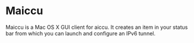 Maiccu
======
Maiccu is a Mac OS X GUI client for aiccu. It creates an item in your status bar from which you can launch and configure an IPv6 tunnel.


